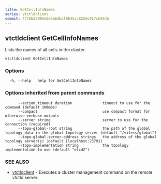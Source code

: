 ```yaml
---
title: GetCellInfoNames
series: vtctldclient
commit: 477bb22995e2e6a6dbaf9b45cc8259c017cb95db
---
```

## vtctldclient GetCellInfoNames

Lists the names of all cells in the cluster.

```
vtctldclient GetCellInfoNames
```

### Options

```
  -h, --help   help for GetCellInfoNames
```

### Options inherited from parent commands

```
      --action_timeout duration              timeout to use for the command (default 1h0m0s)
      --compact                              use compact format for otherwise verbose outputs
      --server string                        server to use for the connection (required)
      --topo-global-root string              the path of the global topology data in the global topology server (default "/vitess/global")
      --topo-global-server-address strings   the address of the global topology server(s) (default [localhost:2379])
      --topo-implementation string           the topology implementation to use (default "etcd2")
```

### SEE ALSO

* [vtctldclient](../)	 - Executes a cluster management command on the remote vtctld server.


